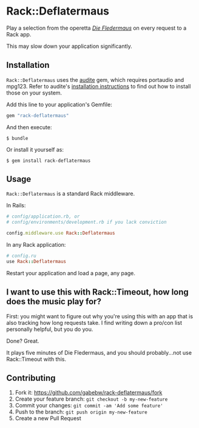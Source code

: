 # Rack::Deflatermaus

Play a selection from the operetta *[Die Fledermaus][wiki]* on every request to
a Rack app.

This may slow down your application significantly.

[wiki]: https://en.wikipedia.org/wiki/Die_Fledermaus

## Installation

`Rack::Deflatermaus` uses the [audite] gem, which requires portaudio and mpg123.
Refer to audite's [installation instructions][audite-libs] to find out how to
install those on your system.

[audite]: https://github.com/georgi/audite
[audite-libs]: https://github.com/georgi/audite#requirements

Add this line to your application's Gemfile:

```ruby
gem "rack-deflatermaus"
```

And then execute:

    $ bundle

Or install it yourself as:

    $ gem install rack-deflatermaus

## Usage

`Rack::Deflatermaus` is a standard Rack middleware.

In Rails:

```ruby
# config/application.rb, or
# config/environments/development.rb if you lack conviction

config.middleware.use Rack::Deflatermaus
```

In any Rack application:

```ruby
# config.ru
use Rack::Deflatermaus
```

Restart your application and load a page, any page.

## I want to use this with Rack::Timeout, how long does the music play for?

First: you might want to figure out why you're using this with an app that is
also tracking how long requests take. I find writing down a pro/con list
personally helpful, but you do you.

Done? Great.

It plays five minutes of Die Fledermaus, and you should probably...not use
Rack::Timeout with this.

## Contributing

1. Fork it: https://github.com/gabebw/rack-deflatermaus/fork
2. Create your feature branch: `git checkout -b my-new-feature`
3. Commit your changes: `git commit -am 'Add some feature'`
4. Push to the branch: `git push origin my-new-feature`
5. Create a new Pull Request
